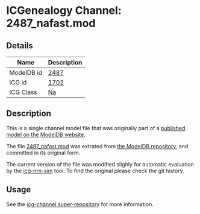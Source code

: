 # ICGenealogy Channel: 2487\_nafast.mod

## Details

Name | Description
---- | -----------
ModelDB id | [2487](http://senselab.med.yale.edu/ModelDB/ShowModel.cshtml?model=2487)
ICG id | [1702](http://icg.neurotheory.ox.ac.uk/channels/2/1702)
ICG Class | [Na](http://icg.neurotheory.ox.ac.uk/channels/2)

## Description

This is a single channel model file that was originally part of a [published model on the ModelDB website](http://senselab.med.yale.edu/ModelDB/ShowModel.cshtml?model=2487).


The file [2487\_nafast.mod](2487_nafast.mod) was extrated from [the ModelDB repository](http://senselab.med.yale.edu/ModelDB/ShowModel.cshtml?model=2487), and committed in its original form.

The current version of the file was modified slighly for automatic evaluation by the [icg-nrn-sim](https://github.com/icgenealogy/icg-nrn-sim) tool. To find the original please check the git history.


## Usage

See the [icg-channel super-repository](https://github.com/icgenealogy/icg-channels) for more information.